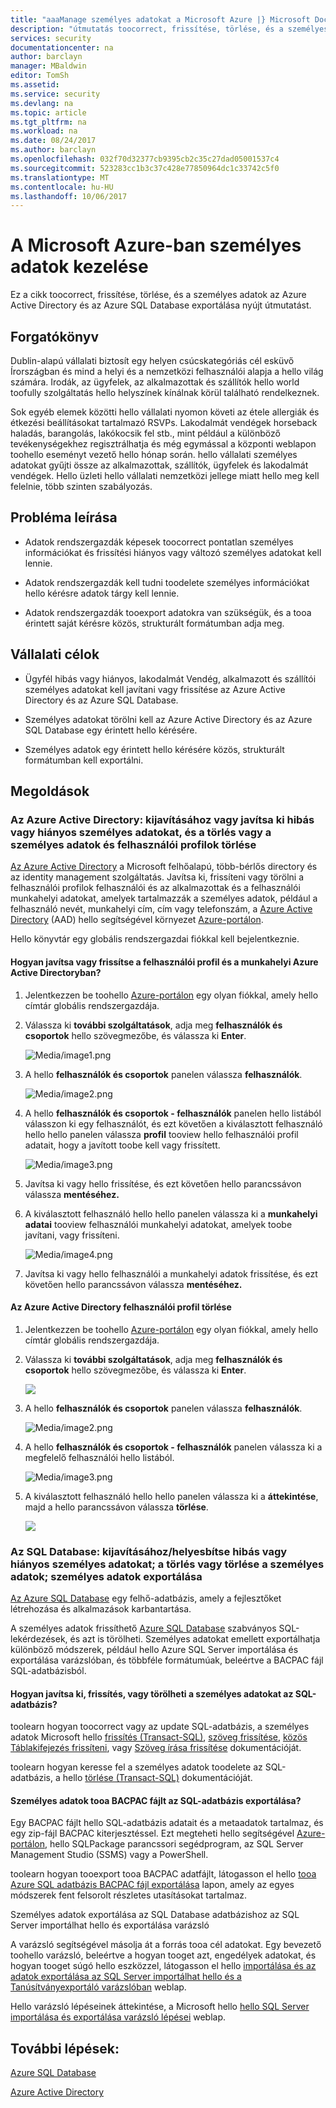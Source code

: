```yaml
---
title: "aaaManage személyes adatokat a Microsoft Azure |} Microsoft Docs"
description: "útmutatás toocorrect, frissítése, törlése, és a személyes adatok az Azure Active Directory és az Azure SQL Database exportálása"
services: security
documentationcenter: na
author: barclayn
manager: MBaldwin
editor: TomSh
ms.assetid: 
ms.service: security
ms.devlang: na
ms.topic: article
ms.tgt_pltfrm: na
ms.workload: na
ms.date: 08/24/2017
ms.author: barclayn
ms.openlocfilehash: 032f70d32377cb9395cb2c35c27dad05001537c4
ms.sourcegitcommit: 523283cc1b3c37c428e77850964dc1c33742c5f0
ms.translationtype: MT
ms.contentlocale: hu-HU
ms.lasthandoff: 10/06/2017
---
```

# <a name="manage-personal-data-in-microsoft-azure"></a>A Microsoft Azure-ban személyes adatok kezelése

Ez a cikk toocorrect, frissítése, törlése, és a személyes adatok az Azure Active Directory és az Azure SQL Database exportálása nyújt útmutatást.

## <a name="scenario"></a>Forgatókönyv

Dublin-alapú vállalati biztosít egy helyen csúcskategóriás cél esküvő Írországban és mind a helyi és a nemzetközi felhasználói alapja a hello világ számára. Irodák, az ügyfelek, az alkalmazottak és szállítók hello world toofully szolgáltatás hello helyszínek kínálnak körül található rendelkeznek.

Sok egyéb elemek közötti hello vállalati nyomon követi az étele allergiák és étkezési beállításokat tartalmazó RSVPs. Lakodalmát vendégek horseback haladás, barangolás, lakókocsik fel stb., mint például a különböző tevékenységekhez regisztrálhatja és még egymással a központi weblapon toohello eseményt vezető hello hónap során. hello vállalati személyes adatokat gyűjti össze az alkalmazottak, szállítók, ügyfelek és lakodalmát vendégek. Hello üzleti hello vállalati nemzetközi jellege miatt hello meg kell felelnie, több szinten szabályozás.

## <a name="problem-statement"></a>Probléma leírása

- Adatok rendszergazdák képesek toocorrect pontatlan személyes információkat és frissítési hiányos vagy változó személyes adatokat kell lennie.

- Adatok rendszergazdák kell tudni toodelete személyes információkat hello kérésre adatok tárgy kell lennie.

- Adatok rendszergazdák tooexport adatokra van szükségük, és a tooa érintett saját kérésre közös, strukturált formátumban adja meg.

## <a name="company-goals"></a>Vállalati célok

- Ügyfél hibás vagy hiányos, lakodalmát Vendég, alkalmazott és szállítói személyes adatokat kell javítani vagy frissítése az Azure Active Directory és az Azure SQL Database.

- Személyes adatokat törölni kell az Azure Active Directory és az Azure SQL Database egy érintett hello kérésére.

- Személyes adatok egy érintett hello kérésére közös, strukturált formátumban kell exportálni.

## <a name="solutions"></a>Megoldások

### <a name="azure-active-directory-rectifycorrect-inaccurate-or-incomplete-personal-data-and-erasedelete-personal-datauser-profiles"></a>Az Azure Active Directory: kijavításához vagy javítsa ki hibás vagy hiányos személyes adatokat, és a törlés vagy a személyes adatok és felhasználói profilok törlése

[Az Azure Active Directory](https://azure.microsoft.com/services/active-directory/) a Microsoft felhőalapú, több-bérlős directory és az identity management szolgáltatás.
Javítsa ki, frissíteni vagy törölni a felhasználói profilok felhasználói és az alkalmazottak és a felhasználói munkahelyi adatokat, amelyek tartalmazzák a személyes adatok, például a felhasználó nevét, munkahelyi cím, cím vagy telefonszám, a [Azure Active Directory](https://azure.microsoft.com/services/active-directory/) (AAD) hello segítségével környezet [Azure-portálon](https://portal.azure.com/).

Hello könyvtár egy globális rendszergazdai fiókkal kell bejelentkeznie.

#### <a name="how-do-i-correct-or-update-user-profile-and-work-information-in-azure-active-directory"></a>Hogyan javítsa vagy frissítse a felhasználói profil és a munkahelyi Azure Active Directoryban?

1. Jelentkezzen be toohello [Azure-portálon](https://portal.azure.com) egy olyan fiókkal, amely hello címtár globális rendszergazdája.

2. Válassza ki **további szolgáltatások**, adja meg **felhasználók és csoportok** hello szövegmezőbe, és válassza ki **Enter**.

    ![Media/image1.png](media/manage-personal-data-azure/image001.png)

3. A hello **felhasználók és csoportok** panelen válassza **felhasználók**.

    ![Media/image2.png](media/manage-personal-data-azure/image003.png)

4. A hello **felhasználók és csoportok - felhasználók** panelen hello listából válasszon ki egy felhasználót, és ezt követően a kiválasztott felhasználó hello hello panelen válassza **profil** tooview hello felhasználói profil adatait, hogy a javított toobe kell vagy frissített.

    ![Media/image3.png](media/manage-personal-data-azure/image005.png)

5. Javítsa ki vagy hello frissítése, és ezt követően hello parancssávon válassza **mentéséhez.**

6.  A kiválasztott felhasználó hello hello panelen válassza ki a **munkahelyi adatai** tooview felhasználói munkahelyi adatokat, amelyek toobe javítani, vagy frissíteni.

    ![Media/image4.png](media/manage-personal-data-azure/image007.png)

7. Javítsa ki vagy hello felhasználói a munkahelyi adatok frissítése, és ezt követően hello parancssávon válassza **mentéséhez.**

#### <a name="how-do-i-delete-a-user-profile-in-azure-active-directory"></a>Az Azure Active Directory felhasználói profil törlése

1. Jelentkezzen be toohello [Azure-portálon](https://portal.azure.com) egy olyan fiókkal, amely hello címtár globális rendszergazdája.

2. Válassza ki **további szolgáltatások**, adja meg **felhasználók és csoportok** hello szövegmezőbe, és válassza ki **Enter**.

    ![](media/manage-personal-data-azure/image001.png)

3. A hello **felhasználók és csoportok** panelen válassza **felhasználók**.

    ![Media/image2.png](media/manage-personal-data-azure/image003.png)

4. A hello **felhasználók és csoportok - felhasználók** panelen válassza ki a megfelelő felhasználói hello listából.

    ![Media/image3.png](media/manage-personal-data-azure/image007.png)

5. A kiválasztott felhasználó hello hello panelen válassza ki a **áttekintése**, majd a hello parancssávon válassza **törlése**.

    ![](media/manage-personal-data-azure/image013.png)

### <a name="sql-database-rectifycorrect-inaccurate-or-incomplete-personal-data-erasedelete-personal-data-export-personal-data"></a>Az SQL Database: kijavításához/helyesbítse hibás vagy hiányos személyes adatokat; a törlés vagy törlése a személyes adatok; személyes adatok exportálása 

[Az Azure SQL Database](https://azure.microsoft.com/services/sql-database/?v=16.50) egy felhő-adatbázis, amely a fejlesztőket létrehozása és alkalmazások karbantartása.

A személyes adatok frissíthető [Azure SQL Database](https://azure.microsoft.com/services/sql-database/?v=16.50) szabványos SQL-lekérdezések, és azt is törölheti. Személyes adatokat emellett exportálhatja különböző módszerek, például hello Azure SQL Server importálása és exportálása varázslóban, és többféle formátumúak, beleértve a BACPAC fájl SQL-adatbázisból.

#### <a name="how-do-i-correct-update-or-erase-personal-data-in-sql-database"></a>Hogyan javítsa ki, frissítés, vagy törölheti a személyes adatokat az SQL-adatbázis?

toolearn hogyan toocorrect vagy az update SQL-adatbázis, a személyes adatok Microsoft hello [frissítés (Transact-SQL)](https://docs.microsoft.com/sql/t-sql/queries/update-transact-sql), [szöveg frissítése](https://docs.microsoft.com/sql/t-sql/queries/updatetext-transact-sql), [közös Táblakifejezés frissíteni](https://docs.microsoft.com/sql/t-sql/queries/with-common-table-expression-transact-sql), vagy [ Szöveg írása frissítése](https://docs.microsoft.com/sql/t-sql/queries/writetext-transact-sql) dokumentációját.

toolearn hogyan keresse fel a személyes adatok toodelete az SQL-adatbázis, a hello [törlése (Transact-SQL)](https://docs.microsoft.com/sql/t-sql/statements/delete-transact-sql) dokumentációját.

#### <a name="how-do-i-export-personal-data-tooa-bacpac-file-in-sql-database"></a>Személyes adatok tooa BACPAC fájlt az SQL-adatbázis exportálása?

Egy BACPAC fájlt hello SQL-adatbázis adatait és a metaadatok tartalmaz, és egy zip-fájl BACPAC kiterjesztéssel. Ezt megteheti hello segítségével [Azure-portálon](https://portal.azure.com/), hello SQLPackage parancssori segédprogram, az SQL Server Management Studio (SSMS) vagy a PowerShell.

toolearn hogyan tooexport tooa BACPAC adatfájlt, látogasson el hello [tooa Azure SQL adatbázis BACPAC fájl exportálása](https://docs.microsoft.com/azure/sql-database/sql-database-export) lapon, amely az egyes módszerek fent felsorolt részletes utasításokat tartalmaz.

Személyes adatok exportálása az SQL Database adatbázishoz az SQL Server importálhat hello és exportálása varázsló

A varázsló segítségével másolja át a forrás tooa cél adatokat. Egy bevezető toohello varázsló, beleértve a hogyan tooget azt, engedélyek adatokat, és hogyan tooget súgó hello eszközzel, látogasson el hello [importálása és az adatok exportálása az SQL Server importálhat hello és a Tanúsítványexportáló varázslóban](https://docs.microsoft.com/sql/integration-services/import-export-data/import-and-export-data-with-the-sql-server-import-and-export-wizard) weblap.

Hello varázsló lépéseinek áttekintése, a Microsoft hello [hello SQL Server importálása és exportálása varázsló lépései](https://docs.microsoft.com/sql/integration-services/import-export-data/steps-in-the-sql-server-import-and-export-wizard) weblap.

## <a name="next-steps"></a>További lépések:

[Azure SQL Database](https://azure.microsoft.com/services/sql-database/?v=16.50) 

[Azure Active Directory](https://azure.microsoft.com/services/active-directory/)


